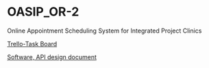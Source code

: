 # OASIP_OR-2
Online Appointment Scheduling System for  Integrated Project Clinics

[Trello-Task Board](https://trello.com/b/TNOZwWOb)

[Software, API design document](https://docs.google.com/document/d/16s_CzP-oefOMmJGNRjSB1o3FvKsHvi-x2NMc7QHUi4o/edit?usp=sharing)
